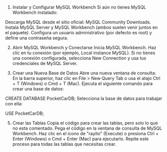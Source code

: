 1. Instalar y Configurar MySQL Workbench
Si aún no tienes MySQL Workbench instalado:

Descarga MySQL desde el sitio oficial: MySQL Community Downloads.
Instala MySQL Server y MySQL Workbench (ambos suelen venir juntos en el paquete).
Configura un usuario administrativo (por defecto es root) y define una contraseña segura.

2. Abrir MySQL Workbench y Conectarse
Inicia MySQL Workbench.
Haz clic en tu conexión (por ejemplo, Local instance MySQL).
Si no tienes una conexión configurada, selecciona New Connection y usa tus credenciales de MySQL Server.

4. Crear una Nueva Base de Datos
Abre una nueva ventana de consulta:
En la barra superior, haz clic en File > New Query Tab o usa el atajo Ctrl + T (Windows) o Cmd + T (Mac).
Ejecuta el siguiente comando para crear una base de datos:

CREATE DATABASE PocketCarDB;
Selecciona la base de datos para trabajar con ella:


USE PocketCarDB;

5. Crear las Tablas
Copia el código para crear las tablas, pero solo lo que no esta comentado.
Pega el código en la ventana de consulta de MySQL Workbench.
Haz clic en el ícono de "rayito" (Execute) o presiona Ctrl + Enter (Windows) o Cmd + Enter (Mac) para ejecutarlo.
Repite este proceso para todas las tablas que necesitas crear.

